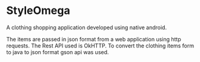 # StyleOmega
A clothing shopping application developed using native android. 

The items are passed in json format from a web application using http requests. 
The Rest API used is OkHTTP. 
To convert the clothing items form to java to json format gson api was used.
